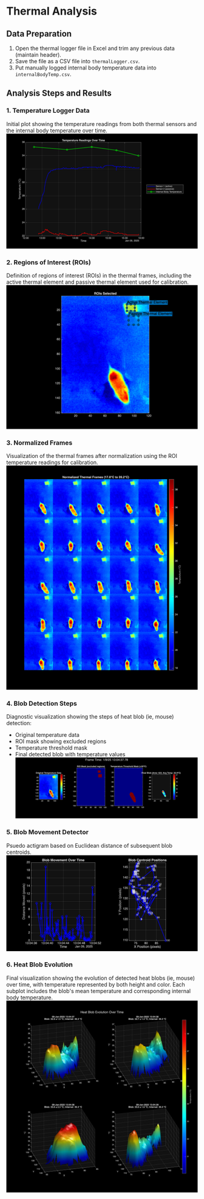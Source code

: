 # Thermal Analysis

## Data Preparation
1. Open the thermal logger file in Excel and trim any previous data (maintain header).
2. Save the file as a CSV file into `thermalLogger.csv`.
3. Put manually logged internal body temperature data into `internalBodyTemp.csv`.

## Analysis Steps and Results

### 1. Temperature Logger Data
Initial plot showing the temperature readings from both thermal sensors and the internal body temperature over time.
![Temperature Logger Readings](./images/temp_logger_readings.png)

### 2. Regions of Interest (ROIs)
Definition of regions of interest (ROIs) in the thermal frames, including the active thermal element and passive thermal element used for calibration.
![ROI Definition](./images/rois.png)

### 3. Normalized Frames
Visualization of the thermal frames after normalization using the ROI temperature readings for calibration.
![Normalized Frames](./images/normalized_frames.png)

### 4. Blob Detection Steps
Diagnostic visualization showing the steps of heat blob (ie, mouse) detection:
- Original temperature data
- ROI mask showing excluded regions
- Temperature threshold mask
- Final detected blob with temperature values
![Blob Detection Steps](./images/blob_detection_steps_frame.png)

### 5. Blob Movement Detector
Psuedo actigram based on Euclidean distance of subsequent blob centroids.
![Activity Monitor](./images/blob_movement.png)

### 6. Heat Blob Evolution
Final visualization showing the evolution of detected heat blobs (ie, mouse) over time, with temperature represented by both height and color. Each subplot includes the blob's mean temperature and corresponding internal body temperature.
![Heat Blob Evolution](./images/heat_blob_evolution.png)

